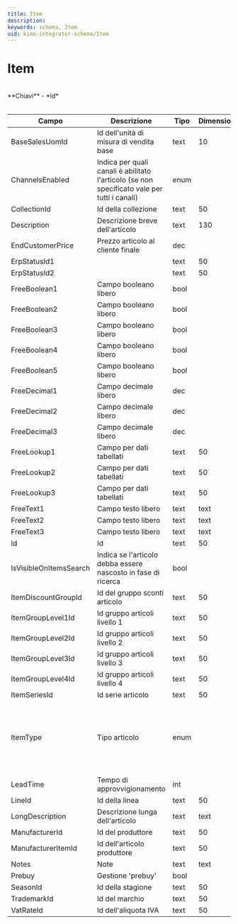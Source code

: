 ```yaml
---
title: Item
description:
keywords: schema, Item
uid: kimo-integrator-schema/Item
---
```


# Item

<br>
**Chiavi**
- *Id*
<br><br>

| Campo | Descrizione | Tipo | Dimensione | Note |
| --- | --- | --- | --- | --- |
| BaseSalesUomId | Id dell'unità di misura di vendita base | text | 10 |  |
| ChannelsEnabled | Indica per quali canali è abilitato l'articolo (se non specificato vale per tutti i canali) | enum |  |  |
| CollectionId | Id della collezione | text | 50 |  |
| Description | Descrizione breve dell'articolo | text | 130 |  |
| EndCustomerPrice | Prezzo articolo al cliente finale | dec |  |  |
| ErpStatusId1 |  | text | 50 |  |
| ErpStatusId2 |  | text | 50 |  |
| FreeBoolean1 | Campo booleano libero | bool |  |  |
| FreeBoolean2 | Campo booleano libero | bool |  |  |
| FreeBoolean3 | Campo booleano libero | bool |  |  |
| FreeBoolean4 | Campo booleano libero | bool |  |  |
| FreeBoolean5 | Campo booleano libero | bool |  |  |
| FreeDecimal1 | Campo decimale libero | dec |  |  |
| FreeDecimal2 | Campo decimale libero | dec |  |  |
| FreeDecimal3 | Campo decimale libero | dec |  |  |
| FreeLookup1 | Campo per dati tabellati | text | 50 |  |
| FreeLookup2 | Campo per dati tabellati | text | 50 |  |
| FreeLookup3 | Campo per dati tabellati | text | 50 |  |
| FreeText1 | Campo testo libero | text | text |  |
| FreeText2 | Campo testo libero | text | text |  |
| FreeText3 | Campo testo libero | text | text |  |
| Id | Id | text | 50 |  |
| IsVisibleOnItemsSearch | Indica se l'articolo debba essere nascosto in fase di ricerca | bool |  |  |
| ItemDiscountGroupId | Id del gruppo sconti articolo | text | 50 |  |
| ItemGroupLevel1Id | Id gruppo articoli livello 1 | text | 50 |  |
| ItemGroupLevel2Id | Id gruppo articoli livello 2 | text | 50 |  |
| ItemGroupLevel3Id | Id gruppo articoli livello 3 | text | 50 |  |
| ItemGroupLevel4Id | Id gruppo articoli livello 4 | text | 50 |  |
| ItemSeriesId | Id serie articolo | text | 50 |  |
| ItemType | Tipo articolo | enum |  | 0: Normal, 1: Manual, 2: Note, 3: ModelItem, 4: VariableItem, 5: Idrolab, 6: Jolly |
| LeadTime | Tempo di approvvigionamento | int |  |  |
| LineId | Id della linea | text | 50 |  |
| LongDescription | Descrizione lunga dell'articolo | text | text |  |
| ManufacturerId | Id del produttore | text | 50 |  |
| ManufacturerItemId | Id dell'articolo produttore | text | 50 |  |
| Notes | Note | text | text |  |
| Prebuy | Gestione 'prebuy' | bool |  |  |
| SeasonId | Id della stagione | text | 50 |  |
| TrademarkId | Id del marchio | text | 50 |  |
| VatRateId | Id dell'aliquota IVA | text | 50 |  |

